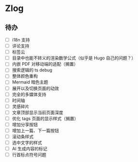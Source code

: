 # Zlog

## 待办

- [ ] i18n 支持
- [ ] 评论支持
- [ ] 标签云
- [ ] 目录中也能不转义的渲染数学公式（似乎是 Hugo 自己的问题？）
- [ ] 内嵌 PDF 对移动端的适配（搁置）
- [ ] 搜索逻辑的 ts debug
- [ ] 整体颜色重构
- [ ] Mermaid 暗色主题
- [ ] 展开以及切换页面的动效
- [ ] 完全的多媒体支持
- [ ] 时间轴
- [ ] 灵感碎片
- [ ] 文章顶部显示当前页面深度
- [ ] 优化 tags 页面的显示样式（搁置）
- [ ] 增加分享按钮
- [ ] 增加上一篇、下一篇按钮
- [ ] 滚动条样式
- [ ] 选中文字的样式
- [ ] AI 生成内容的标记
- [ ] 行首标点符号问题
